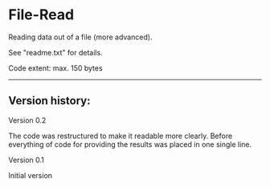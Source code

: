 # File-Read

Reading data out of a file (more advanced).

See "readme.txt" for details.

Code extent: max. 150 bytes

----

Version history:
--

Version 0.2

The code was restructured to make it readable more clearly.
Before everything of code for providing the results was placed in one single
line.


Version 0.1

Initial version

